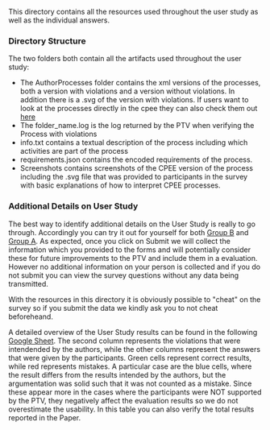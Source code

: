 This directory contains all the resources used throughout the user study as well as the individual answers.
### Directory Structure
The two folders both contain all the artifacts used throughout the user study:

- The AuthorProcesses folder contains the xml versions of the processes, both a version with violations and a version without violations. In addition there is a .svg of the version with violations. If users want to look at the processes directly in the cpee they can also check them out [here](https://cpee.org/hub/?stage=development&dir=Staff.dir/Loebbi.dir/Compliance.dir/User%20Study.dir/)
- The folder\_name.log is the log returned by the PTV when verifying the Process with violations
- info.txt contains a textual description of the process including which activities are part of the process
- requirements.json contains the encoded requirements of the process.
- Screenshots contains screenshots of the CPEE version of the process including the .svg file that was provided to participants in the survey with basic explanations of how to interpret CPEE processes.

### Additional Details on User Study
The best way to identify additional details on the User Study is really to go through. Accordingly you can try it out for yourself for both [Group B](https://forms.cloud.microsoft/r/wLxH3TRQyK) and [Group A](https://forms.cloud.microsoft/r/v5hEQgxY7t). As expected, once you click on Submit we will collect the information which you provided to the forms and will potentially consider these for future improvements to the PTV and include them in a evaluation. However no additional information on your person is collected and if you do not submit you can view the survey questions without any data being transmitted.

With the resources in this directory it is obviously possible to "cheat" on the survey so if you submit the data we kindly ask you to not cheat beforeheand.



A detailed overview of the User Study results can be found in the following [Google Sheet](https://docs.google.com/spreadsheets/d/1dAwLLT-TmykWrtv1xQR3bZfH6KmgmvfXNJW27LZg940/edit?usp=sharing).
The second column represents the violations that were intendended by the authors, while the other columns represent the answers that were given by the participants. Green cells represent correct results, while red represents mistakes. A particular case are the blue cells, where the result differs from the results intended by the authors, but the argumentation was solid such that it was not counted as a mistake. Since these appear more in the cases where the participants were NOT supported by the PTV, they negatively affect the evaluation results so we do not overestimate the usability. In this table you can also verify the total results reported in the Paper. 
